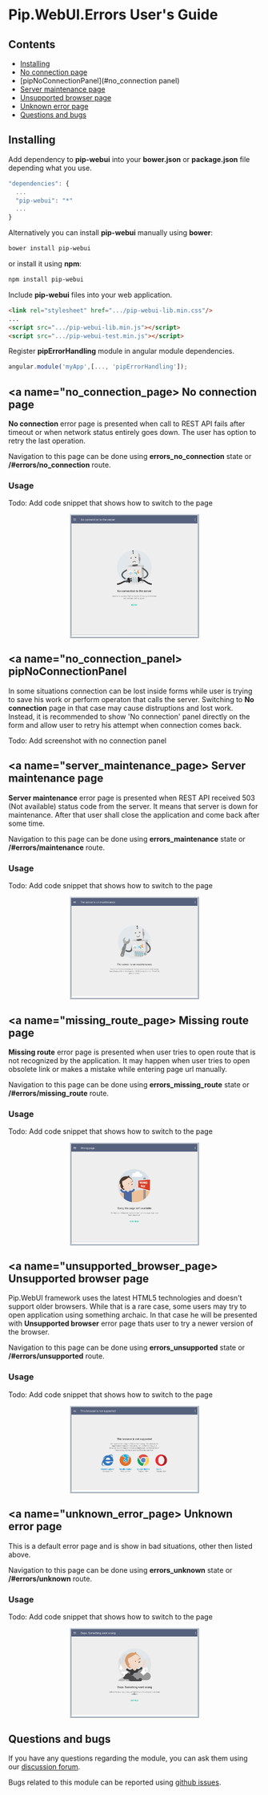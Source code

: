 # Pip.WebUI.Errors User's Guide

## <a name="contents"></a> Contents
- [Installing](#install)
- [No connection page](#no_connection_page)
- [pipNoConnectionPanel](#no_connection panel)
- [Server maintenance page](#server_maintenance_page)
- [Unsupported browser page](#unsupported_browser_page)
- [Unknown error page](#unknown_error_page)
- [Questions and bugs](#issues)


## <a name="install"></a> Installing

Add dependency to **pip-webui** into your **bower.json** or **package.json** file depending what you use.
```javascript
"dependencies": {
  ...
  "pip-webui": "*"
  ...
}
```

Alternatively you can install **pip-webui** manually using **bower**:
```bash
bower install pip-webui
```

or install it using **npm**:
```bash
npm install pip-webui
```

Include **pip-webui** files into your web application.
```html
<link rel="stylesheet" href=".../pip-webui-lib.min.css"/>
...
<script src=".../pip-webui-lib.min.js"></script>
<script src=".../pip-webui-test.min.js"></script>
```

Register **pipErrorHandling** module in angular module dependencies.
```javascript
angular.module('myApp',[..., 'pipErrorHandling']);
```


## <a name="no_connection_page></a> No connection page

**No connection** error page is presented when call to REST API fails after timeout or when network status entirely goes down.
The user has option to retry the last operation.

Navigation to this page can be done using **errors_no_connection** state or **/#errors/no_connection** route.

### Usage
Todo: Add code snippet that shows how to switch to the page

<a href="../doc/images/img-no_connection.png" style="border: 3px ridge #c8d2df; width: 50%; margin: auto; display: block">
    <img src="../doc/images/img-no_connection.png"/>
</a>


## <a name="no_connection_panel></a> pipNoConnectionPanel

In some situations connection can be lost inside forms while user is trying to save his work or perform operaton that calls the server. Switching to **No connection** page in that case may cause distruptions and lost work. Instead, it is recommended to
show 'No connection' panel directly on the form and allow user to retry his attempt when connection comes back.

Todo: Add screenshot with no connection panel


## <a name="server_maintenance_page></a> Server maintenance page

**Server maintenance** error page is presented when REST API received 503 (Not available) status code from the server.
It means that server is down for maintenance. After that user shall close the application and come back after some time.

Navigation to this page can be done using **errors_maintenance** state or **/#errors/maintenance** route.

### Usage
Todo: Add code snippet that shows how to switch to the page

<a href="../doc/images/img-maintenance.png" style="border: 3px ridge #c8d2df; width: 50%; margin: auto; display: block">
    <img src="../doc/images/img-maintenance.png"/>
</a>


## <a name="missing_route_page></a> Missing route page

**Missing route** error page is presented when user tries to open route that is not recognized by the application. 
It may happen when user tries to open obsolete link or makes a mistake while entering page url manually.

Navigation to this page can be done using **errors_missing_route** state or **/#errors/missing_route** route.

### Usage
Todo: Add code snippet that shows how to switch to the page

<a href="../doc/images/img-route_fails.png" style="border: 3px ridge #c8d2df; width: 50%; margin: auto; display: block">
    <img src="../doc/images/img-route_fails.png"/>
</a>


## <a name="unsupported_browser_page></a> Unsupported browser page

Pip.WebUI framework uses the latest HTML5 technologies and doesn't support older browsers. While that is a rare case,
some users may try to open application using something archaic. In that case he will be presented with 
**Unsupported browser** error page thats user to try a newer version of the browser. 

Navigation to this page can be done using **errors_unsupported** state or **/#errors/unsupported** route.

### Usage
Todo: Add code snippet that shows how to switch to the page

<a href="../doc/images/img-unsupported.png" style="border: 3px ridge #c8d2df; width: 50%; margin: auto; display: block">
    <img src="../doc/images/img-unsupported.png"/>
</a>


## <a name="unknown_error_page></a> Unknown error page

This is a default error page and is show in bad situations, other then listed above.

Navigation to this page can be done using **errors_unknown** state or **/#errors/unknown** route.

### Usage
Todo: Add code snippet that shows how to switch to the page

<a href="../doc/images/img-unknown_error.png" style="border: 3px ridge #c8d2df; width: 50%; margin: auto; display: block">
    <img src="../doc/images/img-unknown_error.png"/>
</a>


## <a name="issues"></a> Questions and bugs

If you have any questions regarding the module, you can ask them using our 
[discussion forum](https://groups.google.com/forum/#!forum/pip-webui).

Bugs related to this module can be reported using [github issues](https://github.com/pip-webui/pip-webui-settings/issues).
